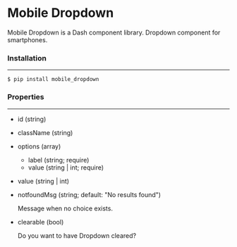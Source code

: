 # Mobile Dropdown

Mobile Dropdown is a Dash component library.
Dropdown component for smartphones.

### Installation
***

    $ pip install mobile_dropdown


### Properties
***

- id (string)
- className (string)
- options (array)

    - label (string; require)
    - value (string | int; require)

- value (string | int)
- notfoundMsg (string; default: "No results found")

    Message when no choice exists.

- clearable (bool)

    Do you want to have Dropdown cleared?